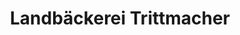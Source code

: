 ---
title: "Landbäckerei Trittmacher"
url: /malschwitz/landbaeckerei-trittmacher/
shop: Bäckerei
---